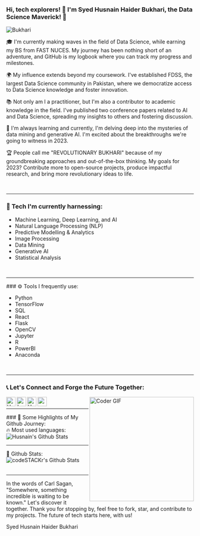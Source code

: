 ### Hi, tech explorers! 👋 I'm Syed Husnain Haider Bukhari, the Data Science Maverick! 🚀

![Bukhari](https://i.imgur.com/mVIr207.gif)

🎓 I'm currently making waves in the field of Data Science, while earning my BS from FAST NUCES. My journey has been nothing short of an adventure, and GitHub is my logbook where you can track my progress and milestones.

🌍 My influence extends beyond my coursework. I've established FDSS, the largest Data Science community in Pakistan, where we democratize access to Data Science knowledge and foster innovation. 

📚 Not only am I a practitioner, but I'm also a contributor to academic knowledge in the field. I've published two conference papers related to AI and Data Science, spreading my insights to others and fostering discussion.

🔬 I'm always learning and currently, I'm delving deep into the mysteries of data mining and generative AI. I'm excited about the breakthroughs we're going to witness in 2023.

🏆 People call me "REVOLUTIONARY BUKHARI" because of my groundbreaking approaches and out-of-the-box thinking. My goals for 2023? Contribute more to open-source projects, produce impactful research, and bring more revolutionary ideas to life.

<br/>
<hr/>

### 🚀 Tech I'm currently harnessing:

- Machine Learning, Deep Learning, and AI
- Natural Language Processing (NLP)
- Predictive Modelling & Analytics
- Image Processing
- Data Mining
- Generative AI
- Statistical Analysis

<br/>
<hr/>
### ⚙ Tools I frequently use:

- Python
- TensorFlow
- SQL
- React
- Flask
- OpenCV
- Jupyter
- R
- PowerBI
- Anaconda

<br/>
<hr/>

### 📞 Let's Connect and Forge the Future Together:

[<img align="left" alt="HusnainHaiderBukhari | Facebook" width="25px" src="http://pngimg.com/uploads/facebook_logos/facebook_logos_PNG19762.png" />][facebook]
[<img align="left" alt="husnainhaider_ | Twitter" width="25px" src="http://pngimg.com/uploads/twitter/twitter_PNG29.png" />][twitter]
[<img align="left" alt="HusnainHaiderBukhari | LinkedIn" width="25px" src="http://pngimg.com/uploads/linkedIn/linkedIn_PNG32.png" />][linkedin]
[<img align="left" alt="revolutionarybukhari | Instagram" width="25px" src="http://pngimg.com/uploads/instagram/instagram_PNG11.png" />][instagram]

[<img align="right" src="https://i.imgur.com/rLFiAr5.gif" alt="Coder GIF" height="280">][myprofile]

<br/>
<hr/>
### 💾 Some Highlights of My Github Journey:
<br/>
🔥 Most used languages:
<img align="center" alt="Husnain's Github Stats" src="https://github-readme-stats.vercel.app/api/top-langs/?username=revolutionarybukhari&&layout=compact&&theme=tokyonight" />

<br/>
<hr/>
💼 Github Stats:
<img align="left" alt="codeSTACKr's Github Stats" src="https://github-readme-stats.vercel.app/api?username=revolutionarybukhari&show_icons=true&hide_border=true&hide=stars,prs,issues&theme=radical" />

<br/>
<br/><br/>
<hr/>
In the words of Carl Sagan, "Somewhere, something incredible is waiting to be known." Let's discover it together. Thank you for stopping by, feel free to fork, star, and contribute to my projects. The future of tech starts here, with us!

Syed Husnain Haider Bukhari

[facebook]: https://www.facebook.com/HusnainHaiderBukhari/
[instagram]: https://www.instagram.com/revolutionarybukhari/
[twitter]: https://twitter.com/husnainhaider_
[linkedin]: https://www.linkedin.com/in/syed-husnain-haider-a8318ab7/
[myprofile]:https://github.com/revolutionarybukhari
